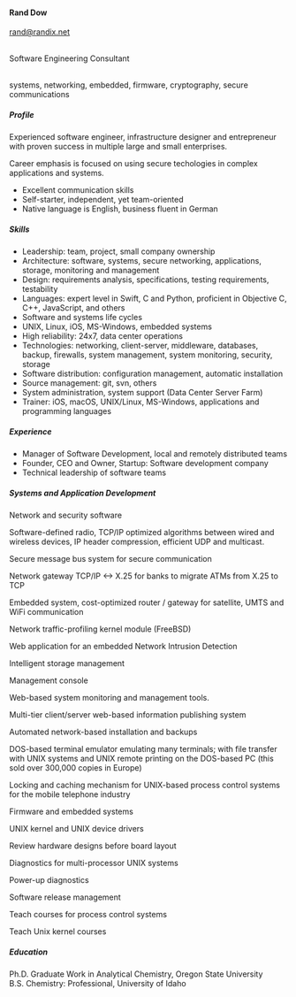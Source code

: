 #### Rand Dow

[rand@randix.net](mailto:rand@randix.net)

<br/>
Software Engineering Consultant

<br/>systems, networking, embedded, firmware, cryptography, secure communications

##### Profile

Experienced software engineer, infrastructure designer and entrepreneur with proven success in multiple large and small enterprises.

Career emphasis is focused on using secure techologies in complex applications and systems.

- Excellent communication skills
- Self-starter, independent, yet team-oriented
- Native language is English, business fluent in German

##### Skills

- Leadership: team, project, small company ownership
- Architecture: software, systems, secure networking, applications, storage, monitoring and management
- Design: requirements analysis, specifications, testing requirements, testability
- Languages: expert level in Swift, C and Python, proficient in Objective C, C++, JavaScript, and others
- Software and systems life cycles
- UNIX, Linux, iOS, MS-Windows, embedded systems
- High reliability: 24x7, data center operations
- Technologies: networking, client-server, middleware, databases, backup, firewalls, system management, system monitoring, security, storage
- Software distribution: configuration management, automatic installation
- Source management: git, svn, others
- System administration, system support (Data Center Server Farm)
- Trainer: iOS, macOS,  UNIX/Linux, MS-Windows, applications and programming languages

##### Experience

- Manager of Software Development, local and remotely distributed teams
- Founder, CEO and Owner, Startup: Software development company
- Technical leadership of software teams

##### Systems and Application Development

Network and security software

Software-defined radio, TCP/IP optimized algorithms between wired and wireless devices, IP header compression, efficient UDP and multicast.

Secure message bus system for secure communication

Network gateway TCP/IP <-> X.25 for banks to migrate ATMs from X.25 to TCP

Embedded system, cost-optimized router / gateway for satellite, UMTS and  WiFi communication

Network traffic-profiling kernel module (FreeBSD)

Web application for an embedded Network Intrusion Detection

Intelligent storage management

Management console

Web-based system monitoring and management tools.

Multi-tier client/server web-based information publishing system

Automated network-based installation and backups

DOS-based terminal emulator emulating many terminals; with file transfer with UNIX systems and UNIX remote printing on the DOS-based PC (this sold over 300,000 copies in Europe)

Locking and caching mechanism for UNIX-based process control systems for the mobile telephone industry

Firmware and embedded systems

UNIX kernel and UNIX device drivers

Review hardware designs before board layout

Diagnostics for multi-processor UNIX systems

Power-up diagnostics

Software release management

Teach courses for process control systems

Teach Unix kernel courses

##### Education

Ph.D. Graduate Work in Analytical Chemistry, Oregon State University
<br/>B.S. Chemistry: Professional, University of Idaho

